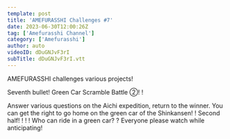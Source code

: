 ```yaml
---
template: post
title: 'AMEFURASSHI Challenges #7'
date: 2023-06-30T12:00:26Z
tag: ['Amefurasshi Channel']
category: ['Amefurasshi']
author: auto 
videoID: dDuGNJvF3rI
subTitle: dDuGNJvF3rI.vtt
---
```

AMEFURASSHI challenges various projects!

Seventh bullet! Green Car Scramble Battle ②! !

Answer various questions on the Aichi expedition, return to the winner. You can get the right to go home on the green car of the Shinkansen! ! Second half! ! ! ! Who can ride in a green car? ? Everyone please watch while anticipating!